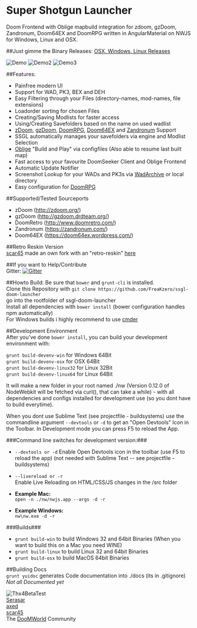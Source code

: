 # Super Shotgun Launcher  
Doom Frontend with Oblige mapbuild integration for zdoom, gzDoom, Zandronum, Doom64EX and DoomRPG written in AngularMaterial on NWJS for Windows, Linux and OSX.

##Just gimme the Binary Releases:
[OSX, Windows, Linux Releases](https://github.com/FreaKzero/ssgl-doom-launcher/releases)

![Demo](https://github.com/FreaKzero/ssgl-doom-launcher/blob/master/readme/ssgl1.gif)
![Demo2](https://github.com/FreaKzero/ssgl-doom-launcher/blob/master/readme/ssgl2.gif)
![Demo3](https://github.com/FreaKzero/ssgl-doom-launcher/blob/master/readme/ssgl3.gif)

##Features:  
- Painfree modern UI
- Support for WAD, PK3, BEX and DEH
- Easy Filtering through your Files (directory-names, mod-names, file extensions)
- Loadorder sorting for chosen Files
- Creating/Saving Modlists for faster access
- Using/Creating Savefolders based on the name on used wadlist
- [zDoom](http://zdoom.org), [gzDoom](https://github.com/coelckers/gzdoom), [DoomRPG](https://github.com/Kyle873/DoomRPG), [Doom64EX](https://doom64ex.wordpress.com) and [Zandronum](https://zandronum.com/) Support
- SSGL automatically manages your savefolders via engine and Modlist Selection
- [Oblige](http://oblige.sourceforge.net/) "Build and Play" via configfiles (Also able to resume last built map)
- Fast access to your favourite DoomSeeker Client and Oblige Frontend
- Automatic Update Notifier
- Screenshot Lookup for your WADs and PK3s via [WadArchive](http://www.wad-archive.com) or local directory
- Easy configuration for [DoomRPG](https://github.com/Kyle873/DoomRPG)

##Supported/Tested Sourceports
- zDoom (http://zdoom.org/)
- gzDoom (http://gzdoom.drdteam.org/)
- DoomRetro (http://www.doomretro.com/)
- Zandronum (https://zandronum.com/)
- Doom64EX (https://doom64ex.wordpress.com/)

##Retro Reskin Version  
[scar45](https://github.com/scar45) made an own fork with an "retro-reskin" [here](https://github.com/scar45/ssgl-doom-launcher)

##If you want to Help/Contribute  
Gitter: [![Gitter](https://badges.gitter.im/Join%20Chat.svg)](https://gitter.im/FreaKzero/ssgl-doom-launcher?utm_source=badge&utm_medium=badge&utm_campaign=pr-badge&utm_content=body_badge)

##Howto Build:
Be sure that ```bower``` and ```grunt-cli``` is installed.  
Clone this Repository with ```git clone https://github.com/FreaKzero/ssgl-doom-launcher```  
go into the rootfolder of ssgl-doom-launcher  
Install all dependencies with ```bower install``` (bower configuration handles npm automatically)  
For Windows builds i highly recommend to use [cmder](http://cmder.net/)

##Development Environment  
After you've done ```bower install```, you can build your development environment with:

```grunt build-devenv-win``` for Windows 64Bit  
```grunt build-devenv-osx``` for OSX 64Bit  
```grunt build-devenv-linux32``` for Linux 32Bit  
```grunt build-devenv-linux64``` for Linux 64Bit  

It will make a new folder in your root named ./nw (Version 0.12.0 of NodeWebkit will be fetched via curl(), that can take a while) - with all dependencies and configs installed for development use (so you dont have to build everytime).

When you dont use Sublime Text (see projectfile - buildsystems) use the commandline argument ```--devtools``` or ```-d``` to get an "Open Devtools" Icon in the Toolbar. In Development mode you can press F5 to reload the App.

###Command line switches for development version:###

- ```--devtools or -d```
Enable Open Devtools icon in the toolbar (use F5 to reload the app) (not needed with Sublime Text -- see projectfile - buildsystems)  
   
- ```--livereload or -r```   
Enable Live Reloading on HTML/CSS/JS changes in the /src folder

- __Example Mac:__  
```open -n ./nw/nwjs.app --args -d -r```  

- __Example Windows:__  
```nw\nw.exe -d -r```

###Builds###
- ```grunt build-win``` to build Windows 32 and 64bit Binaries (When you want to build this on a Mac you need WINE)
- ```grunt build-linux``` to build Linux 32 and 64bit Binaries
- ```grunt build-osx``` to build MacOS 64bit Binaries

##Building Docs  
```grunt yuidoc``` generates Code documentation into ./docs (its in .gitignore)  
*Not all Documented yet*  
    
![Thx4BetaTest](https://github.com/FreaKzero/ssgl-doom-launcher/blob/master/readme/beta.jpg)  
[Serasar](https://github.com/Serasar)  
[axed](https://github.com/axed)  
[scar45](https://github.com/scar45)  
The [DooMWorld](http://www.doomworld.com/) Community